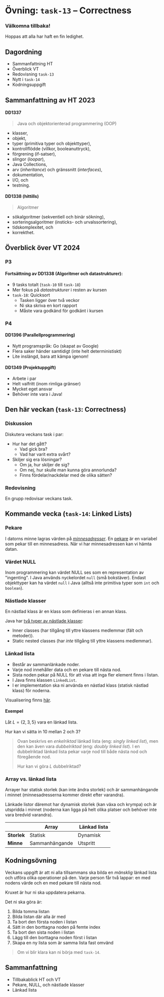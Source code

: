 # Övning: `task-13` – Correctness

### **Välkomna tillbaka!**

Hoppas att alla har haft en fin ledighet.

## Dagordning

- Sammanfattning HT
- Överblick VT
- Redovisning `task-13`
- Nytt i `task-14`
- Kodningsuppgift

## Sammanfattning av HT 2023

#### DD1337

> Java och objektorienterad programmering (OOP)

- klasser,
- objekt,
- typer (primitiva typer och objekttyper),
- kontrollflödde (villkor, booleanuttryck),
- förgrening (if-satser),
- slingor (*loopar*),
- Java Collections,
- arv (*inheritance*) och gränssnitt (*interfaces*),
- dokumentation,
- I/O, och
- testning. 

#### DD1338 (hittills)

> Algoritmer

- sökalgoritmer (sekventiell och binär sökning),
- sorteringsalgoritmer (insticks- och urvalssortering),
- tidskomplexitet, och
- korrekthet.

## Överblick över VT 2024

### P3

#### Fortsättning av DD1338 (Algoritmer och datastrukturer):

- 9 tasks totalt (`task-10` till `task-18`)
- Mer fokus på *datastrukturer* i resten av kursen
- `task-18`: Quicksort
    - Tasken ligger över två veckor
    - Ni ska skriva en kort rapport
    - Måste vara godkänd för godkänt i kursen

### P4

#### DD1396 (Parallellprogrammering)

- Nytt programspråk: Go (skapat av Google)
- Flera saker händer samtidigt (inte helt deterministiskt)
- Lite inslängd, bara att kämpa igenom!

#### DD1349 (Projektuppgift)

- Arbete i par
- Helt valfritt (inom rimliga gränser)
- Mycket eget ansvar
- Behöver inte vara i Java!

## Den här veckan (`task-13`: Correctness)

### Diskussion

Diskutera veckans task i par:

- Hur har det gått?
    - Vad gick bra?
    - Vad har varit extra svårt?
- Skiljer sig era lösningar?
    - Om ja, hur skiljer de sig?
    - Om nej, hur skulle man kunna göra annorlunda?
    - Finns fördelar/nackdelar med de olika sätten?

### Redovisning

En grupp redovisar veckans task.

## Kommande vecka (`task-14`: Linked Lists)

### Pekare
I datorns minne lagras värden på *[minnesadresser](https://en.wikipedia.org/wiki/Memory_address)*.
En [pekare](https://en.wikipedia.org/wiki/Pointer_(computer_programming)) är en variabel som pekar till en minnesadress.
När vi har minnesadressen kan vi hämta datan.

### Värdet NULL
Inom programmering kan värdet NULL ses som en representation av "ingenting". I Java används nyckelordet `null` (små bokstäver). Endast objekttyper kan ha värdet `null` i Java (alltså inte primitiva typer som `int` och `boolean`).

### Nästlade klasser

En nästlad klass är en klass som definieras i en annan klass.

Java har [två typer av nästlade klasser](https://docs.oracle.com/javase/tutorial/java/javaOO/nested.html):

- Inner classes (har tillgång till yttre klassens medlemmar (fält och metoder)).
- Static nested classes (har *inte* tillgång till yttre klassens medlemmar).

### Länkad lista
- Består av sammanlänkade noder.
- Varje nod innehåller data och en pekare till nästa nod.
- Sista noden pekar på NULL för att visa att inga fler element finns i listan.
- I Java finns klassen `LinkedList`.
- I er implementation ska ni använda en nästlad klass (statisk nästlad klass) för noderna.

Visualisering finns [här](https://antoniosarosi.github.io/Linked-List-Visualization/).

#### Exempel

Låt $L = \lbrace 2, 3, 5 \rbrace$ vara en länkad lista.

Hur kan vi sätta in $10$ mellan $2$ och $3$?

> Ovan beskrivs en *enkelriktad* länkad lista (eng: *singly linked list*), men den kan även vara *dubbelriktad* (eng: *doubly linked list*). I en dubbelriktad länkad lista pekar varje nod till både nästa nod och föregående nod.
> 
> Hur kan vi göra $L$ dubbelriktad?

### Array vs. länkad lista

Arrayer har statisk storlek (kan inte ändra storlek) och är sammanhängande i minnet (minnesadresserna kommer direkt efter varandra).

Länkade listor däremot har dynamisk storlek (kan växa och krympa) och är utspridda i minnet (noderna kan ligga på helt olika platser och behöver inte vara bredvid varandra).

|  | Array | Länkad lista |
|---|---|---|
| **Storlek** | Statisk | Dynamisk |
| **Minne** | Sammanhängande | Utspritt |

## **Kodningsövning**

Veckans uppgift är att ni alla tillsammans ska bilda en *mänsklig* länkad lista och utföra olika operationer på den. Varje person får två lappar: en med nodens värde och en med pekare till nästa nod.

Kruxet är hur ni ska uppdatera pekarna.

Det ni ska göra är:

1. Bilda tomma listan
1. Bilda listan där alla är med
1. Ta bort den första noden i listan
1. Sätt in den borttagna noden på femte index
1. Ta bort den sista noden i listan
1. Lägg till den borttagna noden först i listan
1. Skapa en ny lista som är samma lista fast omvänd

> Om vi blir klara kan ni börja med `task-14`.

<!--
Lista (primtal): 2 - 3 - 5 - 7 - 11 - 13 - 17 - 19 - 23 - 29 - 31 ...
-->

<!-- 1. Bilda par och gå in på https://leetcode.com/problems/valid-parentheses/.
1. Försök att lösa uppgiften tillsammans med parprogrammering.
1. Blir ni klara kan ni börja på `task-14`. -->

## **Sammanfattning**

- Tillbakablick HT och VT
- Pekare, NULL, och nästlade klasser
- Länkad lista
